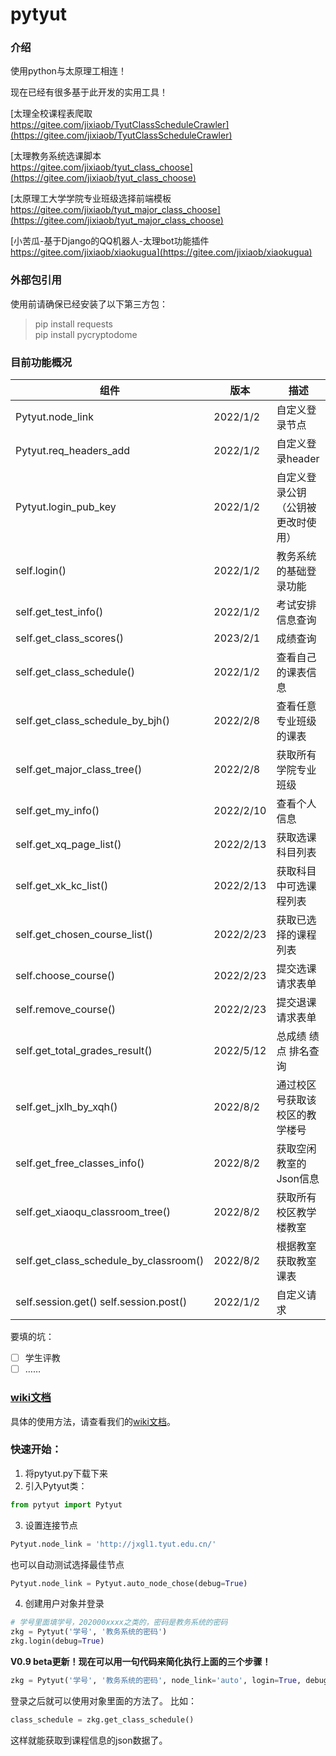 # pytyut

### 介绍
使用python与太原理工相连！

现在已经有很多基于此开发的实用工具！

[太理全校课程表爬取<br>https://gitee.com/jixiaob/TyutClassScheduleCrawler](https://gitee.com/jixiaob/TyutClassScheduleCrawler)

[太理教务系统选课脚本<br>https://gitee.com/jixiaob/tyut_class_choose](https://gitee.com/jixiaob/tyut_class_choose)

[太原理工大学学院专业班级选择前端模板<br>https://gitee.com/jixiaob/tyut_major_class_choose](https://gitee.com/jixiaob/tyut_major_class_choose)

[小苦瓜-基于Django的QQ机器人-太理bot功能插件<br>https://gitee.com/jixiaob/xiaokugua](https://gitee.com/jixiaob/xiaokugua)



### 外部包引用
使用前请确保已经安装了以下第三方包：
>pip install requests
><br>
> pip install pycryptodome

### 目前功能概况
| 组件                                     | 版本         | 描述                |
|----------------------------------------|------------|-------------------|
| Pytyut.node_link                       | 2022/1/2   | 自定义登录节点           |
| Pytyut.req_headers_add                 | 2022/1/2   | 自定义登录header       |
| Pytyut.login_pub_key                   | 2022/1/2   | 自定义登录公钥（公钥被更改时使用） |
| self.login()                           | 2022/1/2   | 教务系统的基础登录功能       |
| self.get_test_info()                   | 2022/1/2   | 考试安排信息查询          |
| self.get_class_scores()                | 2023/2/1   | 成绩查询              |
| self.get_class_schedule()              | 2022/1/2   | 查看自己的课表信息         |
| self.get_class_schedule_by_bjh()       | 2022/2/8   | 查看任意专业班级的课表       |
| self.get_major_class_tree()            | 2022/2/8   | 获取所有学院专业班级        |
| self.get_my_info()                     | 2022/2/10  | 查看个人信息            |
| self.get_xq_page_list()                | 2022/2/13  | 获取选课科目列表          |
| self.get_xk_kc_list()                  | 2022/2/13  | 获取科目中可选课程列表       |
| self.get_chosen_course_list()          | 2022/2/23  | 获取已选择的课程列表        |
| self.choose_course()                   | 2022/2/23  | 提交选课请求表单          |
| self.remove_course()                   | 2022/2/23  | 提交退课请求表单          |
| self.get_total_grades_result()         | 2022/5/12  | 总成绩 绩点 排名查询       |
| self.get_jxlh_by_xqh()                 | 2022/8/2   | 通过校区号获取该校区的教学楼号   |
| self.get_free_classes_info()           | 2022/8/2   | 获取空闲教室的Json信息     |
| self.get_xiaoqu_classroom_tree()       | 2022/8/2   | 获取所有校区教学楼教室       |
| self.get_class_schedule_by_classroom() | 2022/8/2   | 根据教室获取教室课表        |
| self.session.get() self.session.post() | 2022/1/2   | 自定义请求             |

要填的坑：
- [ ] 学生评教
- [ ] ……

### [wiki文档](https://gitee.com/jixiaob/pytyut/wikis/%E5%BC%80%E5%A7%8B/%E7%AE%80%E4%BB%8B)
具体的使用方法，请查看我们的[wiki文档](https://gitee.com/jixiaob/pytyut/wikis/%E5%BC%80%E5%A7%8B/%E7%AE%80%E4%BB%8B)。

### 快速开始：
1. 将pytyut.py下载下来
2. 引入Pytyut类：
```python
from pytyut import Pytyut
```
3. 设置连接节点
```python
Pytyut.node_link = 'http://jxgl1.tyut.edu.cn/'
```
也可以自动测试选择最佳节点
```python
Pytyut.node_link = Pytyut.auto_node_chose(debug=True)
```
4. 创建用户对象并登录
```python
# 学号里面填学号，202000xxxx之类的，密码是教务系统的密码
zkg = Pytyut('学号', '教务系统的密码')
zkg.login(debug=True)
```
**V0.9 beta更新！现在可以用一句代码来简化执行上面的三个步骤！**
```python
zkg = Pytyut('学号', '教务系统的密码', node_link='auto', login=True, debug=True)
```

登录之后就可以使用对象里面的方法了。
比如：
```python
class_schedule = zkg.get_class_schedule()
```
这样就能获取到课程信息的json数据了。


